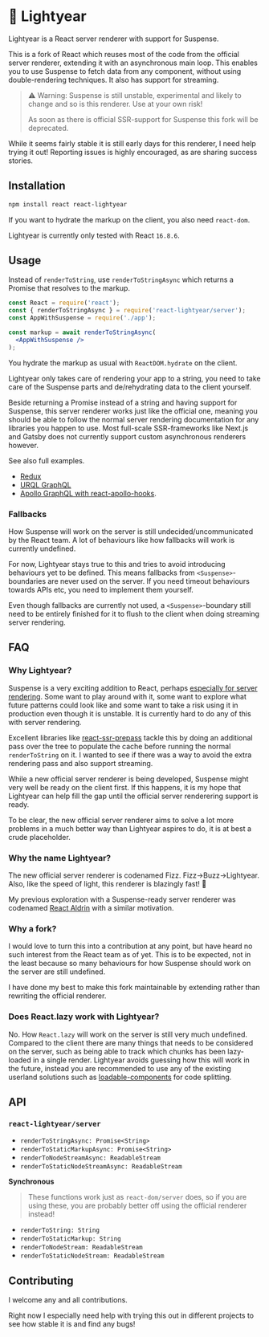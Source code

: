# :dizzy: Lightyear

Lightyear is a React server renderer with support for Suspense.

This is a fork of React which reuses most of the code from the official server renderer, extending it with an asynchronous main loop. This enables you to use Suspense to fetch data from any component, without using double-rendering techniques. It also has support for streaming.

> :warning: Warning: Suspense is still unstable, experimental and likely to change and so is this renderer. Use at your own risk!
>
> As soon as there is official SSR-support for Suspense this fork will be deprecated.

While it seems fairly stable it is still early days for this renderer, I need help trying it out! Reporting issues is highly encouraged, as are sharing success stories.

## Installation

```sh
npm install react react-lightyear
```

If you want to hydrate the markup on the client, you also need `react-dom`.

Lightyear is currently only tested with React `16.8.6`.

## Usage

Instead of `renderToString`, use `renderToStringAsync` which returns a Promise that resolves to the markup.

```jsx
const React = require('react');
const { renderToStringAsync } = require('react-lightyear/server');
const AppWithSuspense = require('./app');

const markup = await renderToStringAsync(
  <AppWithSuspense />
);
```

You hydrate the markup as usual with `ReactDOM.hydrate` on the client.

Lightyear only takes care of rendering your app to a string, you need to take care of the Suspense parts and de/rehydrating data to the client yourself.

Beside returning a Promise instead of a string and having support for Suspense, this server renderer works just like the official one, meaning you should be able to follow the normal server rendering documentation for any libraries you happen to use. Most full-scale SSR-frameworks like Next.js and Gatsby does not currently support custom asynchronous renderers however.

See also full examples.

* [Redux](https://github.com/Ephem/react-lightyear/tree/lightyear/examples/redux)
* [URQL GraphQL](https://github.com/Ephem/react-lightyear/tree/lightyear/examples/urql)
* [Apollo GraphQL with react-apollo-hooks](https://github.com/Ephem/react-lightyear/tree/lightyear/examples/react-apollo-hooks).

### Fallbacks

How Suspense will work on the server is still undecided/uncommunicated by the React team. A lot of behaviours like how fallbacks will work is currently undefined.

For now, Lightyear stays true to this and tries to avoid introducing behaviours yet to be defined. This means fallbacks from `<Suspense>`-boundaries are never used on the server. If you need timeout behaviours towards APIs etc, you need to implement them yourself.

Even though fallbacks are currently not used, a `<Suspense>`-boundary still need to be entirely finished for it to flush to the client when doing streaming server rendering.

## FAQ

### Why Lightyear?

Suspense is a very exciting addition to React, perhaps [especially for server rendering](https://blogg.svt.se/svti/react-suspense-server-rendering/). Some want to play around with it, some want to explore what future patterns could look like and some want to take a risk using it in production even though it is unstable. It is currently hard to do any of this with server rendering.

Excellent libraries like [react-ssr-prepass](https://github.com/FormidableLabs/react-ssr-prepass) tackle this by doing an additional pass over the tree to populate the cache before running the normal `renderToString` on it. I wanted to see if there was a way to avoid the extra rendering pass and also support streaming.

While a new official server renderer is being developed, Suspense might very well be ready on the client first. If this happens, it is my hope that Lightyear can help fill the gap until the official server renderering support is ready.

To be clear, the new official server renderer aims to solve a lot more problems in a much better way than Lightyear aspires to do, it is at best a crude placeholder.

### Why the name Lightyear?

The new official server renderer is codenamed Fizz. Fizz->Buzz->Lightyear. Also, like the speed of light, this renderer is blazingly fast! :dizzy:

My previous exploration with a Suspense-ready server renderer was codenamed [React Aldrin](https://github.com/ephem/react-aldrin) with a similar motivation.

### Why a fork?

I would love to turn this into a contribution at any point, but have heard no such interest from the React team as of yet. This is to be expected, not in the least because so many behaviours for how Suspense should work on the server are still undefined.

I have done my best to make this fork maintainable by extending rather than rewriting the official renderer.

### Does React.lazy work with Lightyear?

No. How `React.lazy` will work on the server is still very much undefined. Compared to the client there are many things that needs to be considered on the server, such as being able to track which chunks has been lazy-loaded in a single render. Lightyear avoids guessing how this will work in the future, instead you are recommended to use any of the existing userland solutions such as [loadable-components](https://github.com/smooth-code/loadable-components) for code splitting.

## API

### `react-lightyear/server`

- `renderToStringAsync: Promise<String>`
- `renderToStaticMarkupAsync: Promise<String>`
- `renderToNodeStreamAsync: ReadableStream`
- `renderToStaticNodeStreamAsync: ReadableStream`

**Synchronous**

> These functions work just as `react-dom/server` does, so if you are using these, you are probably better off using the official renderer instead!

- `renderToString: String`
- `renderToStaticMarkup: String`
- `renderToNodeStream: ReadableStream`
- `renderToStaticNodeStream: ReadableStream`

## Contributing

I welcome any and all contributions.

Right now I especially need help with trying this out in different projects to see how stable it is and find any bugs!
